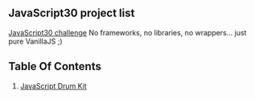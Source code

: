 ## JavaScript30 project list

[JavaScript30 challenge](https://javascript30.com/)
No frameworks, no libraries, no wrappers... just pure VanillaJS ;)

## Table Of Contents

1. [JavaScript Drum Kit](https://yogicat.github.io/JavaScript30/01-drumkit)

